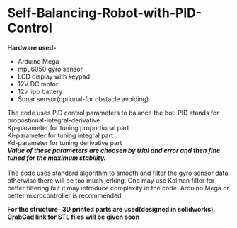# Self-Balancing-Robot-with-PID-Control
**Hardware used-**<br>
- Arduino Mega<br>
- mpu6050 gyro sensor<br>
- LCD display with keypad<br>
- 12V DC motor<br>
- 12v lipo battery<br>
- Sonar sensor(optional-for obstacle avoiding)<br>

The code uses PID control parameters to balance the bot. PID stands for propostional-integral-derivative<br>
Kp-parameter for tuning proportional part<br>
Ki-parameter for tuning integral part<br>
Kd-parameter for tuning derivative part<br>
***Value of these parameters are choosen by trial and error and then fine tuned for the maximum stability.***
<br><br>
The code uses standard algorithm to smooth and filter the gyro sensor data, otherwise there will be too much jerking. One may use Kalman filter for better filtering but it may introduce complexity in the code. Arduino Mega or better microcontroller is recommended

**For the structure- 3D printed parts are used(designed in solidworks), GrabCad link for STL files will be given soon**
